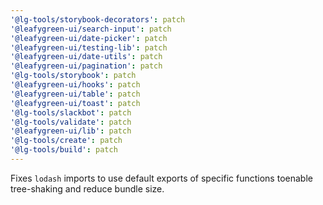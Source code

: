 ```yaml
---
'@lg-tools/storybook-decorators': patch
'@leafygreen-ui/search-input': patch
'@leafygreen-ui/date-picker': patch
'@leafygreen-ui/testing-lib': patch
'@leafygreen-ui/date-utils': patch
'@leafygreen-ui/pagination': patch
'@lg-tools/storybook': patch
'@leafygreen-ui/hooks': patch
'@leafygreen-ui/table': patch
'@leafygreen-ui/toast': patch
'@lg-tools/slackbot': patch
'@lg-tools/validate': patch
'@leafygreen-ui/lib': patch
'@lg-tools/create': patch
'@lg-tools/build': patch
---
```


Fixes `lodash` imports to use default exports of specific functions toenable tree-shaking and reduce bundle size.
